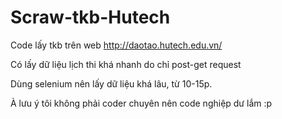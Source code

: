 # Scraw-tkb-Hutech
Code lấy tkb trên web http://daotao.hutech.edu.vn/ 

Có lấy dữ liệu lịch thi khá nhanh do chỉ post-get request 

Dùng selenium nên lấy dữ liệu khá lâu, từ 10-15p. 

À lưu ý tôi không phải coder chuyên nên code nghiệp dư lắm :p
